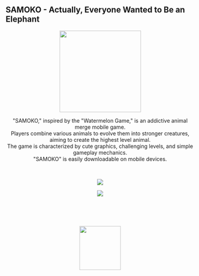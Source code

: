 ## SAMOKO - Actually, Everyone Wanted to Be an Elephant

<p align="center">
  <img src="https://github.com/STUDIO-SAMOKO/STUDIO-SAMOKO.github.io/assets/155935147/522190ad-15c2-4b8d-8c61-48adf9630ef4" width="217" height="217"/>
</p>

<p align="center">
"SAMOKO," inspired by the "Watermelon Game," is an addictive animal merge mobile game.<br>
Players combine various animals to evolve them into stronger creatures, aiming to create the highest level animal.<br>
The game is characterized by cute graphics, challenging levels, and simple gameplay mechanics.<br>
"SAMOKO" is easily downloadable on mobile devices.
</p>
<br>  

<p align="center">
  <a href="https://apps.apple.com/app/samoko/id6476100658">
  <img src="https://github.com/STUDIO-SAMOKO/STUDIO-SAMOKO.github.io/assets/155935147/595a8ef2-51d8-4a81-9925-8cd188dfe838"/>
  </a>
</p>

<p align="center">
  <a href="https://play.google.com/store/apps/details?id=com.STUDIOSAMOKO.SAMOKO">
  <img src="https://github.com/STUDIO-SAMOKO/STUDIO-SAMOKO.github.io/assets/155935147/c8e15e78-7e83-4357-b393-20c83d2ef1a4"/>
  </a>
</p>

<br>
<br>
<br>

<p align="center">
  <!-- 662 x 706 -->
  <img src="https://github.com/STUDIO-SAMOKO/STUDIO-SAMOKO.github.io/assets/155935147/6163b316-0e4d-4262-98fc-3ca539d6898b" width="110" height="117"/>
</p>
